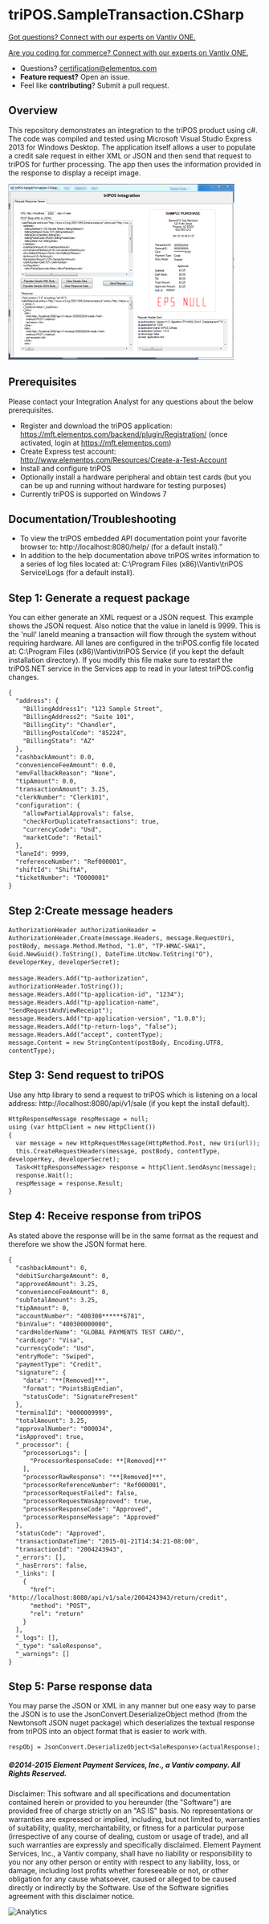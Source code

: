 # triPOS.SampleTransaction.CSharp

<a href="https://developer.vantiv.com/?utm_campaign=githubcta&utm_medium=hyperlink&utm_source=github&utm_content=gotquestions">Got questions? Connect with our experts on Vantiv ONE.</a>

<a href="https://developer.vantiv.com/?utm_campaign=githubcta&utm_medium=hyperlink&utm_source=github&utm_content=codingforcommerce">Are you coding for commerce? Connect with our experts on Vantiv ONE.</a>

* Questions?  certification@elementps.com
* **Feature request?** Open an issue.
* Feel like **contributing**?  Submit a pull request.


## Overview

This repository demonstrates an integration to the triPOS product using c#.  The code was compiled and tested using Microsoft Visual Studio Express 2013 for Windows Desktop.  The application itself allows a user to populate a credit sale request in either XML or JSON and then send that request to triPOS for further processing.  The app then uses the information provided in the response to display a receipt image.

![triPOS.CSharp](https://github.com/ElementPS/triPOS.SampleTransaction.CSharp/blob/master/screenshot.PNG)

## Prerequisites

Please contact your Integration Analyst for any questions about the below prerequisites.

* Register and download the triPOS application: https://mft.elementps.com/backend/plugin/Registration/ (once activated, login at https://mft.elementps.com)
* Create Express test account: http://www.elementps.com/Resources/Create-a-Test-Account
* Install and configure triPOS
* Optionally install a hardware peripheral and obtain test cards (but you can be up and running without hardware for testing purposes)
* Currently triPOS is supported on Windows 7

## Documentation/Troubleshooting

* To view the triPOS embedded API documentation point your favorite browser to:  http://localhost:8080/help/ (for a default install).”
* In addition to the help documentation above triPOS writes information to a series of log files located at:  C:\Program Files (x86)\Vantiv\triPOS Service\Logs (for a default install).

## Step 1: Generate a request package

You can either generate an XML request or a JSON request.  This example shows the JSON request.  Also notice that the value in laneId is 9999.  This is the 'null' laneId meaning a transaction will flow through the system without requiring hardware.  All lanes are configured in the triPOS.config file located at:  C:\Program Files (x86)\Vantiv\triPOS Service (if you kept the default installation directory).  If you modify this file make sure to restart the triPOS.NET service in the Services app to read in your latest triPOS.config changes.

```
{
  "address": {
    "BillingAddress1": "123 Sample Street",
    "BillingAddress2": "Suite 101",
    "BillingCity": "Chandler",
    "BillingPostalCode": "85224",
    "BillingState": "AZ"
  },
  "cashbackAmount": 0.0,
  "convenienceFeeAmount": 0.0,
  "emvFallbackReason": "None",
  "tipAmount": 0.0,
  "transactionAmount": 3.25,
  "clerkNumber": "Clerk101",
  "configuration": {
    "allowPartialApprovals": false,
    "checkForDuplicateTransactions": true,
    "currencyCode": "Usd",
    "marketCode": "Retail"
  },
  "laneId": 9999,
  "referenceNumber": "Ref000001",
  "shiftId": "ShiftA",
  "ticketNumber": "T0000001"
}

```

## Step 2:Create message headers

```
AuthorizationHeader authorizationHeader = AuthorizationHeader.Create(message.Headers, message.RequestUri, postBody, message.Method.Method, "1.0", "TP-HMAC-SHA1", Guid.NewGuid().ToString(), DateTime.UtcNow.ToString("O"), developerKey, developerSecret);

message.Headers.Add("tp-authorization", authorizationHeader.ToString());
message.Headers.Add("tp-application-id", "1234");
message.Headers.Add("tp-application-name", "SendRequestAndViewReceipt");
message.Headers.Add("tp-application-version", "1.0.0");
message.Headers.Add("tp-return-logs", "false");
message.Headers.Add("accept", contentType);
message.Content = new StringContent(postBody, Encoding.UTF8, contentType);
```

## Step 3: Send request to triPOS

Use any http library to send a request to triPOS which is listening on a local address:  http://localhost:8080/api/v1/sale (if you kept the install default).

```
HttpResponseMessage respMessage = null;
using (var httpClient = new HttpClient())
{
  var message = new HttpRequestMessage(HttpMethod.Post, new Uri(url));
  this.CreateRequestHeaders(message, postBody, contentType, developerKey, developerSecret);
  Task<HttpResponseMessage> response = httpClient.SendAsync(message);
  response.Wait();
  respMessage = response.Result;
}
```

## Step 4: Receive response from triPOS

As stated above the response will be in the same format as the request and therefore we show the JSON format here.


```
{
  "cashbackAmount": 0,
  "debitSurchargeAmount": 0,
  "approvedAmount": 3.25,
  "convenienceFeeAmount": 0,
  "subTotalAmount": 3.25,
  "tipAmount": 0,
  "accountNumber": "400300******6781",
  "binValue": "400300000000",
  "cardHolderName": "GLOBAL PAYMENTS TEST CARD/",
  "cardLogo": "Visa",
  "currencyCode": "Usd",
  "entryMode": "Swiped",
  "paymentType": "Credit",
  "signature": {
    "data": "**[Removed]**",
    "format": "PointsBigEndian",
    "statusCode": "SignaturePresent"
  },
  "terminalId": "0000009999",
  "totalAmount": 3.25,
  "approvalNumber": "000034",
  "isApproved": true,
  "_processor": {
    "processorLogs": [
      "ProcessorResponseCode: **[Removed]**"
    ],
    "processorRawResponse": "**[Removed]**",
    "processorReferenceNumber": "Ref000001",
    "processorRequestFailed": false,
    "processorRequestWasApproved": true,
    "processorResponseCode": "Approved",
    "processorResponseMessage": "Approved"
  },
  "statusCode": "Approved",
  "transactionDateTime": "2015-01-21T14:34:21-08:00",
  "transactionId": "2004243943",
  "_errors": [],
  "_hasErrors": false,
  "_links": [
    {
      "href": "http://localhost:8080/api/v1/sale/2004243943/return/credit",
      "method": "POST",
      "rel": "return"
    }
  ],
  "_logs": [],
  "_type": "saleResponse",
  "_warnings": []
}
```

## Step 5: Parse response data

You may parse the JSON or XML in any manner but one easy way to parse the JSON is to use the JsonConvert.DeserializeObject method (from the Newtonsoft JSON nuget package) which deserializes the textual response from triPOS into an object format that is easier to work with.

```
respObj = JsonConvert.DeserializeObject<SaleResponse>(actualResponse);
```

##### ©2014-2015 Element Payment Services, Inc., a Vantiv company. All Rights Reserved.

Disclaimer:
This software and all specifications and documentation contained herein or provided to you hereunder (the "Software") are provided free of charge strictly on an "AS IS" basis. No representations or warranties are expressed or implied, including, but not limited to, warranties of suitability, quality, merchantability, or fitness for a particular purpose (irrespective of any course of dealing, custom or usage of trade), and all such warranties are expressly and specifically disclaimed. Element Payment Services, Inc., a Vantiv company, shall have no liability or responsibility to you nor any other person or entity with respect to any liability, loss, or damage, including lost profits whether foreseeable or not, or other obligation for any cause whatsoever, caused or alleged to be caused directly or indirectly by the Software. Use of the Software signifies agreement with this disclaimer notice.

![Analytics](https://ga-beacon.appspot.com/UA-60858025-37/triPOS.SampleTransaction.CSharp/readme?pixel)
